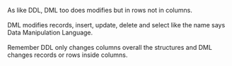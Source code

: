 As like DDL, DML too does modifies but in rows not in columns. 
<br>
<br>
DML modifies records, insert, update, delete and select like the name says Data Manipulation Language.
<br>
<br>
Remember DDL only changes columns overall the structures and DML changes records or rows inside columns.
